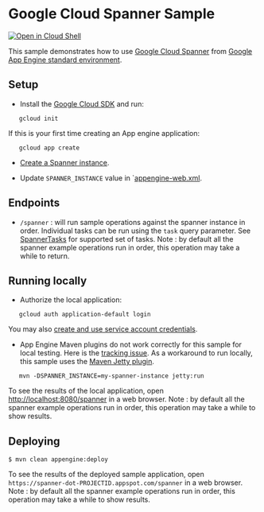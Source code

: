 # Google Cloud Spanner Sample

<a href="https://console.cloud.google.com/cloudshell/open?git_repo=https://github.com/GoogleCloudPlatform/java-docs-samples&page=editor&open_in_editor=appengine-java8/spanner/README.md">
<img alt="Open in Cloud Shell" src ="http://gstatic.com/cloudssh/images/open-btn.png"></a>

This sample demonstrates how to use [Google Cloud Spanner][spanner-docs]
from [Google App Engine standard environment][ae-docs].

[spanner-docs]: https://cloud.google.com/spanner/docs/
[ae-docs]: https://cloud.google.com/appengine/docs/java/


## Setup
- Install the [Google Cloud SDK](https://cloud.google.com/sdk/) and run:
```
   gcloud init
```
If this is your first time creating an App engine application:
```
   gcloud app create
```
- [Create a Spanner instance](https://cloud.google.com/spanner/docs/quickstart-console#create_an_instance).

- Update `SPANNER_INSTANCE` value in `[appengine-web.xml](src/main/webapp/WEB-INF/appengine-web.xml).

## Endpoints
- `/spanner` : will run sample operations against the spanner instance in order. Individual tasks can be run
using the `task` query parameter. See [SpannerTasks](src/main/java/com/example/appengine/spanner/SpannerTasks.java)
for supported set of tasks.
Note : by default all the spanner example operations run in order, this operation may take a while to return.

## Running locally
- Authorize the local application:
```
   gcloud auth application-default login
```
You may also [create and use service account credentials](https://cloud.google.com/docs/authentication/getting-started#creating_the_service_account).

- App Engine Maven plugins do not work correctly for this sample for local testing.
  Here is the [tracking issue](https://github.com/GoogleCloudPlatform/google-cloud-java/issues/2155).
  As a workaround to run locally, this sample uses the [Maven Jetty plugin](http://www.eclipse.org/jetty/documentation/9.4.x/jetty-maven-plugin.html).
```
   mvn -DSPANNER_INSTANCE=my-spanner-instance jetty:run
```

To see the results of the local application, open
[http://localhost:8080/spanner](http://localhost:8080/spanner) in a web browser.
Note : by default all the spanner example operations run in order, this operation may take a while to show results.

## Deploying

    $ mvn clean appengine:deploy

To see the results of the deployed sample application, open
`https://spanner-dot-PROJECTID.appspot.com/spanner` in a web browser.
Note : by default all the spanner example operations run in order, this operation may take a while to show results.

